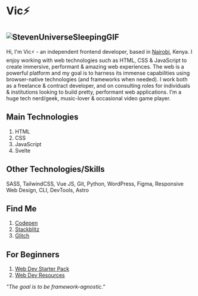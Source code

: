 # Vic⚡
![StevenUniverseSleepingGIF](https://github.com/builtbyvic/builtbyvic/assets/96733556/db7db058-d684-4f89-8aaa-8af690657c5e)
---
Hi, I'm Vic⚡ - an independent frontend developer, based in [Nairobi](https://en.wikipedia.org/wiki/Nairobi), Kenya. I enjoy working with web technologies such as HTML, CSS & JavaScript to create immersive, performant & amazing web experiences. The web is a powerful platform and my goal is to harness its immense capabilities using browser-native technologies (and frameworks when needed). I work both as a freelance & contract developer, and on consulting roles for individuals & institutions looking to build pretty, performant web applications. I'm a huge tech nerd/geek, music-lover & occasional video game player.
## Main Technologies
1. HTML
2. CSS
3. JavaScript
4. Svelte
## Other Technologies/Skills
SASS, TailwindCSS, Vue JS, Git, Python, WordPress, Figma, Responsive Web Design, CLI, DevTools, Astro 
## Find Me
1. [Codepen](https://codepen.io/builtbyvic)
2. [Stackblitz](https://stackblitz.com/@builtbyvic)
3. [Glitch](https://glitch.com/@builtbyvic)
## For Beginners
1. [Web Dev Starter Pack](https://builtbyvic.github.io)
2. [Web Dev Resources](https://tech-bookmarks.vercel.app)

_"The goal is to be framework-agnostic."_

